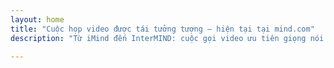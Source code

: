 ```yaml
---
layout: home
title: "Cuộc họp video được tái tưởng tượng — hiện tại tại mind.com"
description: "Từ iMind đến InterMIND: cuộc gọi video ưu tiên giọng nói với tính năng phiên dịch thời gian thực được hỗ trợ bởi AI."

---
```


<HeroSection
  title="Cuộc họp video được tái tưởng tượng <br>— hiện tại tại **mind.com**"
  text="Từ iMind đến InterMIND: cuộc gọi video ưu tiên giọng nói với tính năng dịch giọng nói trực tiếp.">
<NavButton buttonLabel="Tìm hiểu thêm" buttonClass="brand" to="/" />
<NavButton buttonLabel="Trợ lý" buttonClass="alt" to="/chat" eventName="chat_assistant" />
</HeroSection>

<br>
<VideoPlayer src="/promo/demo-en-mx.mp4" />
